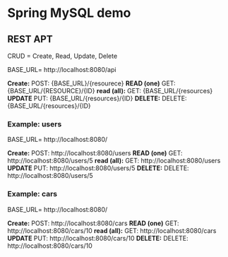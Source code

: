 # Spring MySQL demo

## REST APT
CRUD = Create, Read, Update, Delete

BASE_URL= http://localhost:8080/api

**Create:** POST: {BASE_URL}/{resourece}
**READ (one)** GET: {BASE_URL/{RESOURCE}/{ID}
**read (all):** GET: {BASE_URL/{resources}
**UPDATE** PUT: {BASE_URL/{resources}/{ID}
**DELETE:** DELETE: {BASE_URL/{resources}/{ID}

### Example: users

BASE_URL= http://localhost:8080/

**Create:** POST: http://localhost:8080/users
**READ (one)** GET: http://localhost:8080/users/5
**read (all):** GET: http://localhost:8080/users
**UPDATE** PUT: http://localhost:8080/users/5
**DELETE:** DELETE: http://localhost:8080/users/5

### Example: cars

BASE_URL= http://localhost:8080/

**Create:** POST: http://localhost:8080/cars
**READ (one)** GET: http://localhost:8080/cars/10
**read (all):** GET: http://localhost:8080/cars
**UPDATE** PUT: http://localhost:8080/cars/10
**DELETE:** DELETE: http://localhost:8080/cars/10

